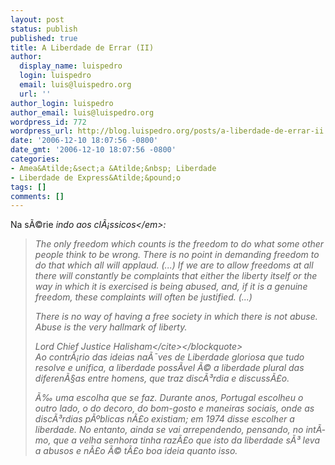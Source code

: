 ```yaml
---
layout: post
status: publish
published: true
title: A Liberdade de Errar (II)
author:
  display_name: luispedro
  login: luispedro
  email: luis@luispedro.org
  url: ''
author_login: luispedro
author_email: luis@luispedro.org
wordpress_id: 772
wordpress_url: http://blog.luispedro.org/posts/a-liberdade-de-errar-ii
date: '2006-12-10 18:07:56 -0800'
date_gmt: '2006-12-10 18:07:56 -0800'
categories:
- Amea&Atilde;&sect;a &Atilde;&nbsp; Liberdade
- Liberdade de Express&Atilde;&pound;o
tags: []
comments: []
---
```

<p>Na s&Atilde;&copy;rie <em>indo aos cl&Atilde;&iexcl;ssicos<&#47;em>:</p>
<blockquote><p>The only freedom which counts is the freedom to do what some other people think to be wrong. There is no point in demanding freedom to do that which all will applaud. (...) If we are to allow freedoms at all there will constantly be complaints that either the liberty itself or the way in which it is exercised is being abused, and, if it is a genuine freedom, these complaints will often be justified. (...)</p>
<p>There is no way of having a free society in which there is not abuse. Abuse is the very hallmark of liberty.</p>
<p><cite>Lord Chief Justice Halisham<&#47;cite><&#47;blockquote><br />
Ao contr&Atilde;&iexcl;rio das ideias na&Atilde;&macr;ves de Liberdade gloriosa que tudo resolve e unifica, a liberdade poss&Atilde;&shy;vel &Atilde;&copy; a liberdade plural das diferen&Atilde;&sect;as entre homens, que traz disc&Atilde;&sup3;rdia e discuss&Atilde;&pound;o.</p>
<p>&Atilde;&permil; uma escolha que se faz. Durante anos, Portugal escolheu o outro lado, o do decoro, do bom-gosto e maneiras sociais, onde as disc&Atilde;&sup3;rdias p&Atilde;&ordm;blicas n&Atilde;&pound;o existiam; em 1974 disse escolher a liberdade. No entanto, ainda se vai arrependendo, pensando, no int&Atilde;&shy;mo, que a velha senhora tinha raz&Atilde;&pound;o que isto da liberdade s&Atilde;&sup3; leva a abusos e n&Atilde;&pound;o &Atilde;&copy; t&Atilde;&pound;o boa ideia quanto isso.</p>
